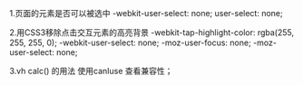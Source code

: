 1.页面的元素是否可以被选中 
-webkit-user-select: none;
user-select: none;

2.用CSS3移除点击交互元素的高亮背景
-webkit-tap-highlight-color: rgba(255, 255, 255, 0);
-webkit-user-select: none;
-moz-user-focus: none;
-moz-user-select: none;

3.vh calc() 的用法  使用canIuse 查看兼容性；